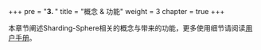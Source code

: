 +++
pre = "<b>3. </b>"
title = "概念 & 功能"
weight = 3
chapter = true
+++

本章节阐述Sharding-Sphere相关的概念与带来的功能，更多使用细节请阅读[用户手册](/manual/)。
